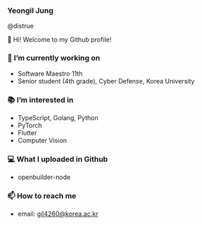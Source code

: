 ### Yeongil Jung
@distrue

👋 Hi! Welcome to my Github profile!

### 🔭 I’m currently working on
- Software Maestro 11th
- Senior student (4th grade), Cyber Defense, Korea University

### 📚 I’m interested in
- TypeScript, Golang, Python
- PyTorch
- Flutter
- Computer Vision

### 💻 What I uploaded in Github
- openbuilder-node

### 📫 How to reach me
- email: gil4260@korea.ac.kr
